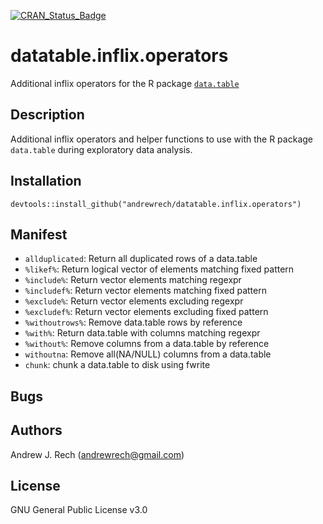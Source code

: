 [![CRAN_Status_Badge](http://www.r-pkg.org/badges/version/flowAutomateR)](http://cran.r-project.org/package=datatable_inflix_operators)

<h1>datatable.inflix.operators</h1>

Additional inflix operators for the R package [`data.table`](https://github.com/Rdatatable/data.table)

## Description ##

Additional inflix operators and helper functions to use with the R package `data.table` during exploratory data analysis.

## Installation ##

`devtools::install_github("andrewrech/datatable.inflix.operators")`

## Manifest ##

* `allduplicated`: Return all duplicated rows of a data.table
* `%likef%`: Return logical vector of elements matching fixed pattern
* `%include%`: Return vector elements matching regexpr
* `%includef%`: Return vector elements matching fixed pattern
* `%exclude%`: Return vector elements excluding regexpr
* `%excludef%`: Return vector elements excluding fixed pattern
* `%withoutrows%`: Remove data.table rows by reference
* `%with%`: Return data.table with columns matching regexpr
* `%without%`: Remove columns from a data.table by reference
* `withoutna`: Remove all(NA/NULL) columns from a data.table
* `chunk`: chunk a data.table to disk using fwrite

## Bugs ##

## Authors ##

Andrew J. Rech (andrewrech@gmail.com)

## License ##

GNU General Public License v3.0